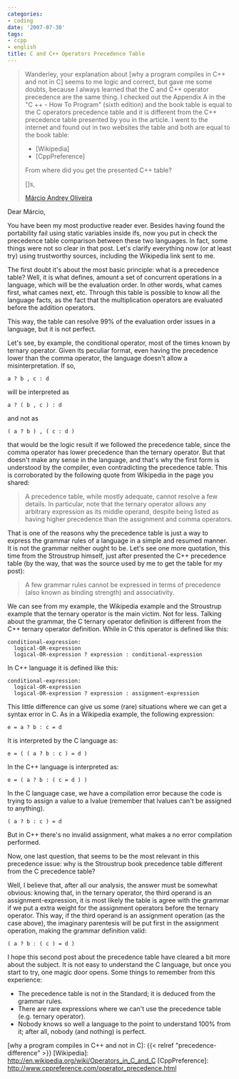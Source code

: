 ```yaml
---
categories:
- coding
date: '2007-07-30'
tags:
- ccpp
- english
title: C and C++ Operators Precedence Table
---
```


> Wanderley, your explanation about [why a program compiles in C++ and not in C] seems to me logic and correct, but gave me some doubts, because I always learned that the C and C++ operator precedence are the same thing. I checked out the Appendix A in the "C ++ - How To Program" (sixth edition) and the book table is equal to the C operators precedence table and it is different from the C++ precedence table presented by you in the article. I went to the internet and found out in two websites the table and both are equal to the book table:
>
> - [Wikipedia]
> - [CppPreference]
> 
> From where did you get the presented C++ table?
>
> []s,
> 
> [Márcio Andrey Oliveira](http://marcioandreyoliveira.blogspot.com/)

Dear Márcio,

You have been my most productive reader ever. Besides having found the portability fail using static variables inside ifs, now you put in check the precedence table comparison between these two languages. In fact, some things were not so clear in that post. Let's clarify everything now (or at least try) using trustworthy sources, including the Wikipedia link sent to me.

The first doubt it's about the most basic principle: what is a precedence table? Well, it is what defines, amount a set of concurrent operations in a language, which will be the evaluation order. In other words, what cames first, what cames next, etc. Through this table is possible to know all the language facts, as the fact that the multiplication operators are evaluated before the addition operators.

This way, the table can resolve 99% of the evaluation order issues in a language, but it is not perfect.

Let's see, by example, the conditional operator, most of the times known by ternary operator. Given its peculiar format, even having the precedence lower than the comma operator, the language doesn't allow a misinterpretation. If so,

    a ? b , c : d

will be interpreted as

    a ? ( b , c ) : d

and not as

    ( a ? b ) , ( c : d )

that would be the logic result if we followed the precedence table, since the comma operator has lower precedence than the ternary operator. But that doesn't make any sense in the language, and that's why the first form is understood by the compiler, even contradicting the precedence table. This is corroborated by the following quote from Wikipedia in the page you shared:

> A precedence table, while mostly adequate, cannot resolve a few details. In particular, note that the ternary operator allows any arbitrary expression as its middle operand, despite being listed as having higher precedence than the assignment and comma operators.

That is one of the reasons why the precedence table is just a way to express the grammar rules of a language in a simple and resumed manner. It is not the grammar neither ought to be. Let's see one more quotation, this time from the Stroustrup himself, just after presented the C++ precedence table (by the way, that was the source used by me to get the table for my post):

> A few grammar rules cannot be expressed in terms of precedence (also known as binding strength) and associativity.

We can see from my example, the Wikipedia example and the Stroustrup example that the ternary operator is the main victim. Not for less. Talking about the grammar, the C ternary operator definition is different from the C++ ternary operator definition. While in C this operator is defined like this:

    conditional-expression:
      logical-OR-expression
      logical-OR-expression ? expression : conditional-expression

In C++ language it is defined like this:

    conditional-expression:
      logical-OR-expression
      logical-OR-expression ? expression : assignment-expression

This little difference can give us some (rare) situations where we can get a syntax error in C. As in a Wikipedia example, the following expression:

    e = a ? b : c = d

It is interpreted by the C language as:

    e = ( ( a ? b : c ) = d )

In the C++ language is interpreted as:

    e = ( a ? b : ( c = d ) ) 

In the C language case, we have a compilation error because the code is trying to assign a value to a lvalue (remember that lvalues can't be assigned to anything).

    ( a ? b : c ) = d 

But in C++ there's no invalid assignment, what makes a no error compilation performed.

Now, one last question, that seems to be the most relevant in this precedence issue: why is the Stroustrup book precedence table different from the C precedence table?

Well, I believe that, after all our analysis, the answer must be somewhat obvious: knowing that, in the ternary operator, the third operand is an assignment-expression, it is most likely the table is agree with the grammar if we put a extra weight for the assignment operators before the ternary operator. This way, if the third operand is an assignment operation (as the case above), the imaginary parentesis will be put first in the assignment operation, making the grammar definition valid:

    ( a ? b : ( c ) = d )

I hope this second post about the precedence table have cleared a bit more about the subject. It is not easy to understand the C language, but once you start to try, one magic door opens. Some things to remember from this experience:

 - The precedence table is not in the Standard; it is deduced from the grammar rules.
 - There are rare expressions where we can't use the precedence table (e.g. ternary operator).
 - Nobody knows so well a language to the point to understand 100% from it; after all, nobody (and nothing) is perfect.

[why a program compiles in C++ and not in C]: {{< relref "precedence-difference" >}}
[Wikipedia]: http://en.wikipedia.org/wiki/Operators_in_C_and_C
[CppPreference]: http://www.cppreference.com/operator_precedence.html